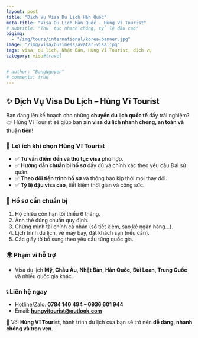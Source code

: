```yaml
---
layout: post
title: "Dịch Vụ Visa Du Lịch Hàn Quốc"
meta-title: "Visa Du Lịch Hàn Quốc - Hùng Vĩ Tourist"
# subtitle: "Thủ tục nhanh chóng, tỷ lệ đậu cao"
bigimg:
  - "/img/tours/international/korea-banner.jpg"
image: "/img/visa/business/avatar-visa.jpg"
tags: visa, du lịch, Nhật Bản, Hùng Vĩ Tourist, dịch vụ
category: visa#travel


# author: "BangNguyen"
# comments: true
---
```


## ✨ Dịch Vụ Visa Du Lịch – Hùng Vĩ Tourist  

Bạn đang lên kế hoạch cho những **chuyến du lịch quốc tế** đầy trải nghiệm?  
👉 Hùng Vĩ Tourist sẽ giúp bạn **xin visa du lịch nhanh chóng, an toàn và thuận tiện**!

### 🔹 Lợi ích khi chọn Hùng Vĩ Tourist
- ✅ **Tư vấn điểm đến và thủ tục visa** phù hợp.  
- ✅ **Hướng dẫn chuẩn bị hồ sơ** đầy đủ và chính xác theo yêu cầu Đại sứ quán.  
- ✅ **Theo dõi tiến trình hồ sơ** và thông báo kịp thời mọi thay đổi.  
- ✅ **Tỷ lệ đậu visa cao**, tiết kiệm thời gian và công sức.  

### 📌 Hồ sơ cần chuẩn bị
1. Hộ chiếu còn hạn tối thiểu 6 tháng.  
2. Ảnh thẻ đúng chuẩn quy định.  
3. Chứng minh tài chính cá nhân (sổ tiết kiệm, sao kê ngân hàng…).  
4. Lịch trình du lịch, vé máy bay, đặt khách sạn (nếu cần).  
5. Các giấy tờ bổ sung theo yêu cầu từng quốc gia.  

### 🌍 Phạm vi hỗ trợ
- Visa du lịch **Mỹ, Châu Âu, Nhật Bản, Hàn Quốc, Đài Loan, Trung Quốc** và nhiều quốc gia khác.  

### 📞 Liên hệ ngay
- Hotline/Zalo: **0784 140 494 – 0936 601 944**  
- Email: **hungvitourist@outlook.com**  

🌴 Với **Hùng Vĩ Tourist**, hành trình du lịch của bạn sẽ trở nên **dễ dàng, nhanh chóng và trọn vẹn**.
